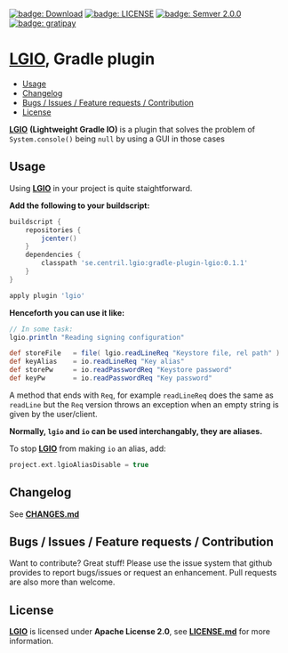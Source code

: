 [![badge: Download]][badge url: Download] [![badge: LICENSE]][LICENSE.md] [![badge: Semver 2.0.0]][badge url: Semver 2.0.0] [![badge: gratipay]][badge url: gratipay] 

# [LGIO], Gradle plugin

<!-- MarkdownTOC -->

- [Usage](#usage)
- [Changelog](#changelog)
- [Bugs / Issues / Feature requests / Contribution](#bugs--issues--feature-requests--contribution)
- [License](#license)

<!-- /MarkdownTOC -->

**[LGIO]** **(Lightweight Gradle IO)** is a plugin that solves the problem of
`System.console()` being `null` by using a GUI in those cases

## Usage

Using **[LGIO]** in your project is quite staightforward.

**Add the following to your buildscript:**
```groovy
buildscript {
    repositories {
        jcenter()
    }
    dependencies {
        classpath 'se.centril.lgio:gradle-plugin-lgio:0.1.1'
    }
}

apply plugin 'lgio'
```

**Henceforth you can use it like:**
```groovy
// In some task:
lgio.println "Reading signing configuration"

def storeFile   = file( lgio.readLineReq "Keystore file, rel path" )
def keyAlias    = io.readLineReq "Key alias"
def storePw     = io.readPasswordReq "Keystore password"
def keyPw       = io.readPasswordReq "Key password"
```

A method that ends with `Req`, for example `readLineReq` does the same as `readLine` but the `Req` version throws an exception when an empty string is given by the user/client.

**Normally, `lgio` and `io` can be used interchangably, they are aliases.**

To stop **[LGIO]** from making `io` an alias, add:
```groovy
project.ext.lgioAliasDisable = true
```

## Changelog

See **[CHANGES.md]**

## Bugs / Issues / Feature requests / Contribution

Want to contribute? Great stuff! Please use the issue system that github provides to report bugs/issues or request an enhancement. Pull requests are also more than welcome.

## License

**[LGIO]** is licensed under **Apache License 2.0**, see **[LICENSE.md]** for more information.

<!-- references -->

[badge: Download]: https://api.bintray.com/packages/centril/maven/se.centril.lgio%3Agradle-plugin-lgio/images/download.svg
[badge url: Download]: https://bintray.com/centril/maven/se.centril.lgio%3Agradle-plugin-lgio/_latestVersion
[badge: Build Status]: http://img.shields.io/travis/Centril/gradle-plugin-lgio.svg
[badge url: Build Status]: https://travis-ci.org/Centril/gradle-plugin-lgio
[badge: Coverage Status]: http://img.shields.io/coveralls/Centril/gradle-plugin-lgio.svg
[badge url: Coverage Status]: https://coveralls.io/r/Centril/gradle-plugin-lgio
[badge: License]: http://img.shields.io/badge/license-ASL_2.0-blue.svg
[LICENSE.md]: LICENSE.md
[badge: Semver 2.0.0]: http://img.shields.io/badge/semver-2.0.0-blue.svg
[badge url: Semver 2.0.0]: http://semver.org/spec/v2.0.0.html
[badge: gratipay]: http://img.shields.io/gratipay/Centril.svg
[badge url: gratipay]: https://gratipay.com/Centril

[LGIO]: https://github.com/centril/gradle-plugin-lgio
[LICENSE.md]: LICENSE.md
[CHANGES.md]: CHANGES.md

<!-- references -->